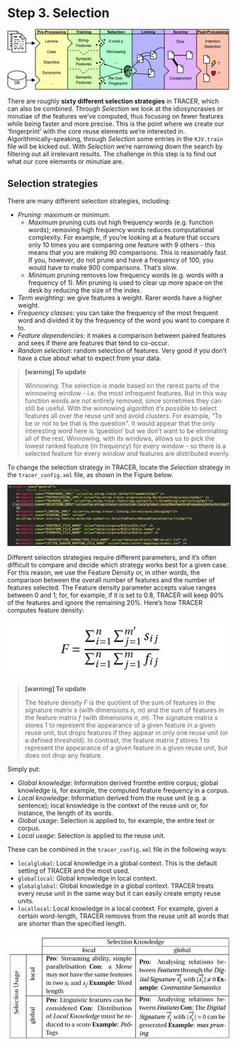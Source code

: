 # Step 3. Selection

![](../../.gitbook/assets/architecture.png)

There are roughly **sixty different selection strategies** in TRACER, which can also be combined. Through _Selection_ we look at the idiosyncrasies or minutiae of the features we’ve computed, thus focusing on fewer features while being faster and more precise. This is the point where we create our ‘fingerprint’ with the core reuse elements we’re interested in. Algorithmically-speaking, through _Selection_ some entries in the `KJV.train` file will be kicked out. With _Selection_ we’re narrowing down the search by filtering out all irrelevant results. The challenge in this step is to find out what our core elements or minutiae are.

## Selection strategies

There are many different selection strategies, including:

* _Pruning_: maximum or minimum.
  * _Maximum_ pruning cuts out high frequency words \(e.g. function words\); removing high frequency words reduces computational complexity. For example, if you’re looking at a feature that occurs only 10 times you are comparing one feature with 9 others - this means that you are making 90 comparisons. This is reasonably fast. If you, however, do not prune and have a frequency of 100, you would have to make 900 comparisons. That’s slow.
  * _Minimum_ pruning removes low frequency words \(e.g. words with a frequency of 1\). Min pruning is used to clear up more space on the desk by reducing the size of the index.
* _Term weighting_: we give features a weight. Rarer words have a higher weight.
* _Frequency classes_: you can take the frequency of the most frequent word and divided it by the frequency of the word you want to compare it to.
* _Feature dependencies_: it makes a comparison between paired features and sees if there are features that tend to co-occur.
* _Random selection_: random selection of features. Very good if you don’t have a clue about what to expect from your data.

> **\[warning\] To update**
>
> Winnowing: The selection is made based on the rarest parts of the winnowing window - i.e. the most infrequent features. But in this way function words are not entirely removed, since sometimes they can still be useful. With the winnowing algorithm it’s possible to select features all over the reuse unit and avoid clusters. For example, “To be or not to be that is the question". It would appear that the only interesting word here is ‘question’ but we don’t want to be eliminating all of the rest. Winnowing, with its windows, allows us to pick the lowest ranked feature \(in frequency\) for every window - so there is a selected feature for every window and features are distributed evenly.

To change the selection strategy in TRACER, locate the _Selection_ strategy in the `tracer_config.xml` file, as shown in the Figure below.

![The value of the highlighted Selection property in the \`tracer\_config.xml\` file can be changed according to the preferred strategy.](../../.gitbook/assets/selection.png)

Different selection strategies require different parameters, and it’s often difficult to compare and decide which strategy works best for a given case. For this reason, we use the Feature Density or, in other words, the comparison between the overall number of features and the number of features selected. The Feature density parameter accepts value ranges between 0 and 1; for, for example, if it is set to 0.8, TRACER will keep 80% of the features and ignore the remaining 20%. Here’s how TRACER computes feature density:

![](../../.gitbook/assets/feature-density-formula.png)

> **\[warning\] To update**
>
> The feature density _F_ is the quotient of the sum of features in the signature matrix _s_ \(with dimensions _n, m_\) and the sum of features in the feature matrix _f_ \(with dimensions _n, m_\). The signature matrix _s_ stores 1 to represent the appearance of a given feature in a given reuse unit, but drops features if they appear in only one reuse unit \(or a defined threshold\). In contrast, the feature matrix _f_ stores 1 to represent the appearance of a given feature in a given reuse unit, but does not drop any feature.

Simply put:

* _Global knowledge_: Information derived fromthe entire corpus; global knowledge is, for example, the computed feature frequency in a corpus.
* _Local knowledge_: Information derived from the reuse unit \(e.g. a sentence\); local knowledge is the context of the reuse unit or, for instance, the length of its words.
* _Global usage_: Selection is applied to, for example, the entire text or corpus.
* _Local usage_: Selection is applied to the reuse unit.

These can be combined in the `tracer_config.xml` file in the following ways:

* `localglobal`: Local knowledge in a global context. This is the default setting of TRACER and the most used.
* `globallocal`: Global knowledge in local context.
* `globalglobal`: Global knowledge in a global context. TRACER treats every reuse unit in the same way but it can easily create empty reuse units.
* `locallocal`: Local knowledge in a local context. For example, given a certain word-length, TRACER removes from the reuse unit all words that are shorter than the specified length.

![Selection Knowledge vs. Selection Usage. The matrix compares Pros and Cons between the respective categories of Selection processes. Global Selection Knowledge with Local Selection Usage offers the best compromise between the mentioned advantages and disadvantages.](../../.gitbook/assets/selection-knowledge.png)

